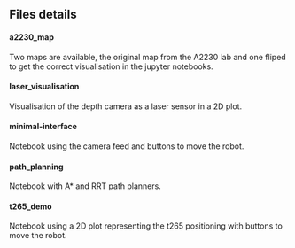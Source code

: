 ## Files details

#### a2230_map
Two maps are available, the original map from the A2230 lab and one fliped to get the correct visualisation in the jupyter notebooks.

#### laser_visualisation
Visualisation of the depth camera as a laser sensor in a 2D plot.

#### minimal-interface
Notebook using the camera feed and buttons to move the robot.

#### path_planning
Notebook with A* and RRT path planners.

#### t265_demo
Notebook using a 2D plot representing the t265 positioning with buttons to move the robot.
